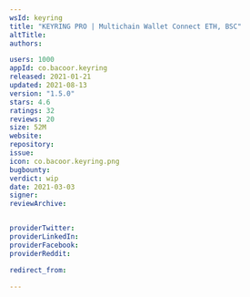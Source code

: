 ```yaml
---
wsId: keyring
title: "KEYRING PRO | Multichain Wallet Connect ETH, BSC"
altTitle: 
authors:

users: 1000
appId: co.bacoor.keyring
released: 2021-01-21
updated: 2021-08-13
version: "1.5.0"
stars: 4.6
ratings: 32
reviews: 20
size: 52M
website: 
repository: 
issue: 
icon: co.bacoor.keyring.png
bugbounty: 
verdict: wip
date: 2021-03-03
signer: 
reviewArchive:


providerTwitter: 
providerLinkedIn: 
providerFacebook: 
providerReddit: 

redirect_from:

---
```



